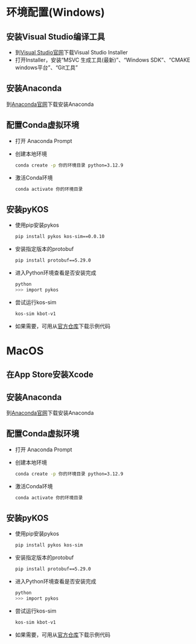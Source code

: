 # 环境配置(Windows)
## 安装Visual Studio编译工具
- 到[Visual Studio官网](https://visualstudio.com/)下载Visual Studio Installer
- 打开Installer，安装“MSVC 生成工具(最新)”、“Windows SDK”、“CMAKE windows平台”、“Git工具”
## 安装Anaconda
到[Anaconda官网](https://anaconda.org/)下载安装Anaconda
## 配置Conda虚拟环境
- 打开 Anaconda Prompt
- 创建本地环境
  
  ```bash
  conda create -p 你的环境目录 python=3.12.9
  ```
  
- 激活Conda环境

  ```bash
  conda activate 你的环境目录
  ```

## 安装pyKOS
- 使用pip安装pykos
  ```bash
  pip install pykos kos-sim==0.0.10
  ```
- 安装指定版本的protobuf
  ```bash
  pip install protobuf==5.29.0
  ```
- 进入Python环境查看是否安装完成
  ```bash
  python
  >>> import pykos
  ```
- 尝试运行kos-sim
  ```bash
  kos-sim kbot-v1
  ```
- 如果需要，可用从[官方仓库](https://github.com/kscalelabs/kos-sim)下载示例代码

# MacOS
## 在App Store安装Xcode
## 安装Anaconda
到[Anaconda官网](https://anaconda.org/)下载安装Anaconda
## 配置Conda虚拟环境
- 打开 Anaconda Prompt
- 创建本地环境
  
  ```bash
  conda create -p 你的环境目录 python=3.12.9
  ```
  
- 激活Conda环境

  ```bash
  conda activate 你的环境目录
  ```

## 安装pyKOS
- 使用pip安装pykos
  ```bash
  pip install pykos kos-sim
  ```
- 安装指定版本的protobuf
  ```bash
  pip install protobuf==5.29.0
  ```
- 进入Python环境查看是否安装完成
  ```bash
  python
  >>> import pykos
  ```
- 尝试运行kos-sim
  ```bash
  kos-sim kbot-v1
  ```
- 如果需要，可用从[官方仓库](https://github.com/kscalelabs/kos-sim)下载示例代码